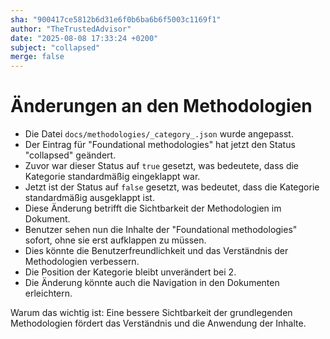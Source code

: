 ```yaml
---
sha: "900417ce5812b6d31e6f0b6ba6b6f5003c1169f1"
author: "TheTrustedAdvisor"
date: "2025-08-08 17:33:24 +0200"
subject: "collapsed"
merge: false
---
```


# Änderungen an den Methodologien

- Die Datei `docs/methodologies/_category_.json` wurde angepasst.
- Der Eintrag für "Foundational methodologies" hat jetzt den Status "collapsed" geändert.
- Zuvor war dieser Status auf `true` gesetzt, was bedeutete, dass die Kategorie standardmäßig eingeklappt war.
- Jetzt ist der Status auf `false` gesetzt, was bedeutet, dass die Kategorie standardmäßig ausgeklappt ist.
- Diese Änderung betrifft die Sichtbarkeit der Methodologien im Dokument.
- Benutzer sehen nun die Inhalte der "Foundational methodologies" sofort, ohne sie erst aufklappen zu müssen.
- Dies könnte die Benutzerfreundlichkeit und das Verständnis der Methodologien verbessern.
- Die Position der Kategorie bleibt unverändert bei 2.
- Die Änderung könnte auch die Navigation in den Dokumenten erleichtern.

Warum das wichtig ist: Eine bessere Sichtbarkeit der grundlegenden Methodologien fördert das Verständnis und die Anwendung der Inhalte.

